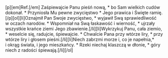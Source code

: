 [p][em]Ref.[/em] Zaśpiewajcie Panu pieśń nową, * bo Sam wielkich cudów dokonał. * Przyniosła Mu pewne zwycięstwo * Jego prawica i Święte ramię.[/p][ol][li]Oznajmił Pan Swoje zwycięstwo, * wyjawił Swą sprawiedliwość w oczach narodów. * Wspomniał na Swą łaskawość i wierność, * ujrzały wszystkie krańce ziemi Jego zbawienie.[/li][li]Wykrzykuj Panu, cała ziemio, * weselcie się, radujcie, śpiewajcie. * Chwalcie Pana przy wtórze liry, * przy wtórze liry i głosem pieśni.[/li][li]Niech zabrzmi morze i, co je napełnia,* i okrąg świata, i jego mieszkańcy. * Rzeki niechaj klaszczą w dłonie, * góry niech z radości śpiewają.[/li][/ol]